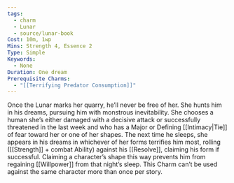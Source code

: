```yaml
---
tags:
  - charm
  - Lunar
  - source/lunar-book
Cost: 10m, 1wp
Mins: Strength 4, Essence 2
Type: Simple
Keywords:
  - None
Duration: One dream
Prerequisite Charms:
  - "[[Terrifying Predator Consumption]]"
---
```

Once the Lunar marks her quarry, he’ll never be free of her. She hunts him in his dreams, pursuing him with monstrous inevitability. She chooses a human she’s either damaged with a decisive attack or successfully threatened in the last week and who has a Major or Defining [[Intimacy|Tie]] of fear toward her or one of her shapes. The next time he sleeps, she appears in his dreams in whichever of her forms terrifies him most, rolling ([[Strength]] + combat Ability) against his [[Resolve]], claiming his form if successful. Claiming a character’s shape this way prevents him from regaining [[Willpower]] from that night’s sleep. This Charm can’t be used against the same character more than once per story.